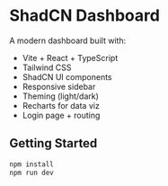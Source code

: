 # ShadCN Dashboard

A modern dashboard built with:

- Vite + React + TypeScript
- Tailwind CSS
- ShadCN UI components
- Responsive sidebar
- Theming (light/dark)
- Recharts for data viz
- Login page + routing

## Getting Started

```bash
npm install
npm run dev
```
